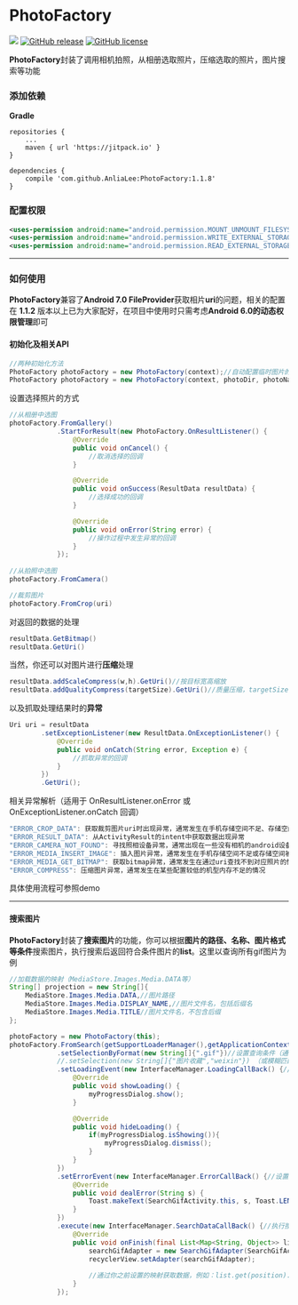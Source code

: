# PhotoFactory

[![](https://jitpack.io/v/AnliaLee/PhotoFactory.svg)](https://jitpack.io/#AnliaLee/PhotoFactory)
[![GitHub release](https://img.shields.io/github/release/AnliaLee/PhotoFactory.svg)](https://github.com/AnliaLee/PhotoFactory/releases)
[![GitHub license](https://img.shields.io/github/license/AnliaLee/PhotoFactory.svg)](https://github.com/AnliaLee/PhotoFactory/blob/master/LICENSE)

**PhotoFactory**封装了调用相机拍照，从相册选取照片，压缩选取的照片，图片搜索等功能

### 添加依赖
**Gradle** 

```
repositories {
	...
	maven { url 'https://jitpack.io' }
}

dependencies {
	compile 'com.github.AnliaLee:PhotoFactory:1.1.8'
}

```

### 配置权限

```xml
<uses-permission android:name="android.permission.MOUNT_UNMOUNT_FILESYSTEMS"/>
<uses-permission android:name="android.permission.WRITE_EXTERNAL_STORAGE" />
<uses-permission android:name="android.permission.READ_EXTERNAL_STORAGE" />
```
***
### 如何使用

**PhotoFactory**兼容了**Android 7.0 FileProvider**获取相片**uri**的问题，相关的配置在 **1.1.2** 版本以上已为大家配好，在项目中使用时只需考虑**Android 6.0的动态权限管理**即可

#### 初始化及相关API

```java
//两种初始化方法
PhotoFactory photoFactory = new PhotoFactory(context);//自动配置临时图片的路径
PhotoFactory photoFactory = new PhotoFactory(context, photoDir, photoName)
```
设置选择照片的方式

```java
//从相册中选图
photoFactory.FromGallery()
            .StartForResult(new PhotoFactory.OnResultListener() {
                @Override
                public void onCancel() {
                    //取消选择的回调
                }

                @Override
                public void onSuccess(ResultData resultData) {
                    //选择成功的回调
                }

                @Override
                public void onError(String error) {
                    //操作过程中发生异常的回调
                }
            });
            
//从拍照中选图
photoFactory.FromCamera() 

//裁剪图片
photoFactory.FromCrop(uri)
```

对返回的数据的处理

```java
resultData.GetBitmap()
resultData.GetUri()
```

当然，你还可以对图片进行**压缩**处理

```java
resultData.addScaleCompress(w,h).GetUri()//按目标宽高缩放
resultData.addQualityCompress(targetSize).GetUri()//质量压缩，targetSize为目标大小（低端机不建议使用，暂未优化内存）
```

以及抓取处理结果时的**异常**

```java
Uri uri = resultData
        .setExceptionListener(new ResultData.OnExceptionListener() {
            @Override
            public void onCatch(String error, Exception e) {
                //抓取异常的回调
            }
        })
        .GetUri();
```

相关异常解析（适用于 OnResultListener.onError 或 OnExceptionListener.onCatch 回调）

```java
"ERROR_CROP_DATA": 获取裁剪图片uri时出现异常，通常发生在手机存储空间不足、存储空间被占用或oom的情况
"ERROR_RESULT_DATA": 从ActivityResult的intent中获取数据出现异常
"ERROR_CAMERA_NOT_FOUND": 寻找照相设备异常，通常出现在一些没有相机的android设备上
"ERROR_MEDIA_INSERT_IMAGE": 插入图片异常，通常发生在手机存储空间不足或存储空间被占用的情况
"ERROR_MEDIA_GET_BITMAP": 获取bitmap异常，通常发生在通过uri查找不到对应照片的情况
"ERROR_COMPRESS": 压缩图片异常，通常发生在某些配置较低的机型内存不足的情况
```


具体使用流程可参照demo

***
#### 搜索图片

**PhotoFactory**封装了**搜索图片**的功能，你可以根据**图片的路径、名称、图片格式等条件**搜索图片，执行搜索后返回符合条件图片的**list**。这里以查询所有gif图片为例

```java
//加载数据的映射（MediaStore.Images.Media.DATA等）
String[] projection = new String[]{
	MediaStore.Images.Media.DATA,//图片路径
	MediaStore.Images.Media.DISPLAY_NAME,//图片文件名，包括后缀名
	MediaStore.Images.Media.TITLE//图片文件名，不包含后缀
};

photoFactory = new PhotoFactory(this);
photoFactory.FromSearch(getSupportLoaderManager(),getApplicationContext(),projection)
			.setSelectionByFormat(new String[]{".gif"})//设置查询条件（通过图片格式查找，非必选）
			//.setSelection(new String[]{"图片收藏","weixin"}) （或模糊匹配搜索指定图片，非必选）
			.setLoadingEvent(new InterfaceManager.LoadingCallBack() {//设置异步加载时loading操作（非必选）
				@Override
				public void showLoading() {
					myProgressDialog.show();
				}

				@Override
				public void hideLoading() {
					if(myProgressDialog.isShowing()){
						myProgressDialog.dismiss();
					}
				}
			})
			.setErrorEvent(new InterfaceManager.ErrorCallBack() {//设置搜索出错时的操作（非必选）
				@Override
				public void dealError(String s) {
					Toast.makeText(SearchGifActivity.this, s, Toast.LENGTH_SHORT).show();
				}
			})
			.execute(new InterfaceManager.SearchDataCallBack() {//执行搜索并获取回调数据
				@Override
				public void onFinish(final List<Map<String, Object>> list) {
					searchGifAdapter = new SearchGifAdapter(SearchGifActivity.this,list);
					recyclerView.setAdapter(searchGifAdapter);
					
					//通过你之前设置的映射获取数据，例如：list.get(position).get(MediaStore.Images.Media.DATA)
				}
			});
```
